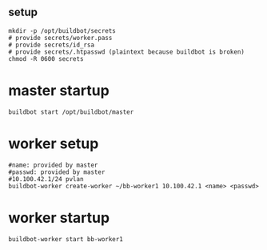 ## setup
```
mkdir -p /opt/buildbot/secrets
# provide secrets/worker.pass
# provide secrets/id_rsa
# provide secrets/.htpasswd (plaintext because buildbot is broken)
chmod -R 0600 secrets
```

# master startup
```
buildbot start /opt/buildbot/master
```

# worker setup
```
#name: provided by master
#passwd: provided by master
#10.100.42.1/24 pvlan
buildbot-worker create-worker ~/bb-worker1 10.100.42.1 <name> <passwd>
```

# worker startup
```
buildbot-worker start bb-worker1
```
